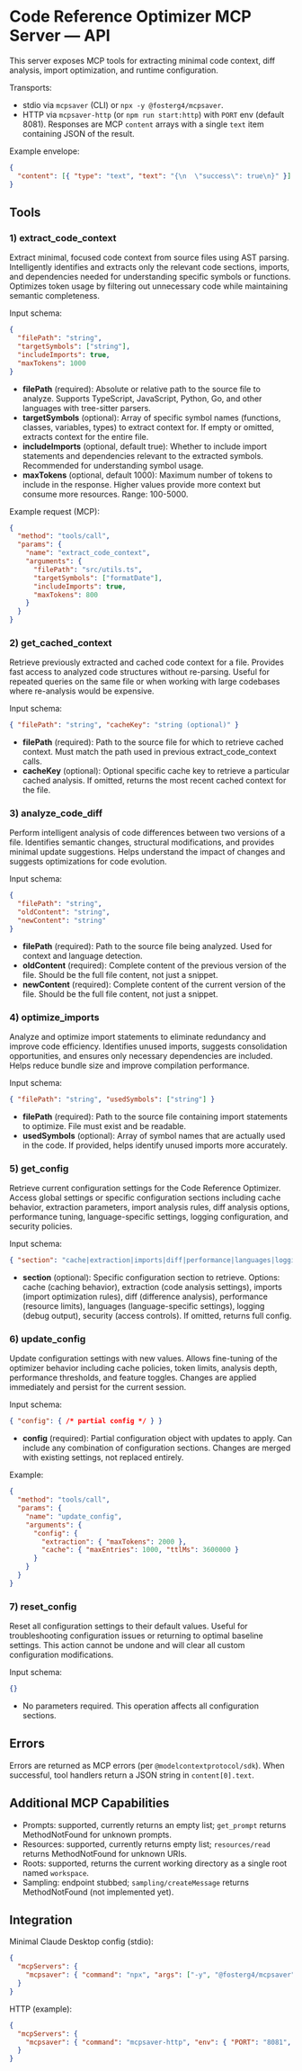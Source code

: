 # Code Reference Optimizer MCP Server — API

This server exposes MCP tools for extracting minimal code context, diff analysis, import optimization, and runtime configuration.

Transports:

- stdio via `mcpsaver` (CLI) or `npx -y @fosterg4/mcpsaver`.
- HTTP via `mcpsaver-http` (or `npm run start:http`) with `PORT` env (default 8081).
Responses are MCP `content` arrays with a single `text` item containing JSON of the result.

Example envelope:
```json
{
  "content": [{ "type": "text", "text": "{\n  \"success\": true\n}" }]
}
```

## Tools

### 1) extract_code_context
Extract minimal, focused code context from source files using AST parsing. Intelligently identifies and extracts only the relevant code sections, imports, and dependencies needed for understanding specific symbols or functions. Optimizes token usage by filtering out unnecessary code while maintaining semantic completeness.

Input schema:
```json
{
  "filePath": "string",
  "targetSymbols": ["string"],
  "includeImports": true,
  "maxTokens": 1000
}
```
- **filePath** (required): Absolute or relative path to the source file to analyze. Supports TypeScript, JavaScript, Python, Go, and other languages with tree-sitter parsers.
- **targetSymbols** (optional): Array of specific symbol names (functions, classes, variables, types) to extract context for. If empty or omitted, extracts context for the entire file.
- **includeImports** (optional, default true): Whether to include import statements and dependencies relevant to the extracted symbols. Recommended for understanding symbol usage.
- **maxTokens** (optional, default 1000): Maximum number of tokens to include in the response. Higher values provide more context but consume more resources. Range: 100-5000.

Example request (MCP):
```json
{
  "method": "tools/call",
  "params": {
    "name": "extract_code_context",
    "arguments": {
      "filePath": "src/utils.ts",
      "targetSymbols": ["formatDate"],
      "includeImports": true,
      "maxTokens": 800
    }
  }
}
```

### 2) get_cached_context
Retrieve previously extracted and cached code context for a file. Provides fast access to analyzed code structures without re-parsing. Useful for repeated queries on the same file or when working with large codebases where re-analysis would be expensive.

Input schema:
```json
{ "filePath": "string", "cacheKey": "string (optional)" }
```
- **filePath** (required): Path to the source file for which to retrieve cached context. Must match the path used in previous extract_code_context calls.
- **cacheKey** (optional): Optional specific cache key to retrieve a particular cached analysis. If omitted, returns the most recent cached context for the file.

### 3) analyze_code_diff
Perform intelligent analysis of code differences between two versions of a file. Identifies semantic changes, structural modifications, and provides minimal update suggestions. Helps understand the impact of changes and suggests optimizations for code evolution.

Input schema:
```json
{
  "filePath": "string",
  "oldContent": "string",
  "newContent": "string"
}
```
- **filePath** (required): Path to the source file being analyzed. Used for context and language detection.
- **oldContent** (required): Complete content of the previous version of the file. Should be the full file content, not just a snippet.
- **newContent** (required): Complete content of the current version of the file. Should be the full file content, not just a snippet.

### 4) optimize_imports
Analyze and optimize import statements to eliminate redundancy and improve code efficiency. Identifies unused imports, suggests consolidation opportunities, and ensures only necessary dependencies are included. Helps reduce bundle size and improve compilation performance.

Input schema:
```json
{ "filePath": "string", "usedSymbols": ["string"] }
```
- **filePath** (required): Path to the source file containing import statements to optimize. File must exist and be readable.
- **usedSymbols** (optional): Array of symbol names that are actually used in the code. If provided, helps identify unused imports more accurately.

### 5) get_config
Retrieve current configuration settings for the Code Reference Optimizer. Access global settings or specific configuration sections including cache behavior, extraction parameters, import analysis rules, diff analysis options, performance tuning, language-specific settings, logging configuration, and security policies.

Input schema:
```json
{ "section": "cache|extraction|imports|diff|performance|languages|logging|security" }
```
- **section** (optional): Specific configuration section to retrieve. Options: cache (caching behavior), extraction (code analysis settings), imports (import optimization rules), diff (difference analysis), performance (resource limits), languages (language-specific settings), logging (debug output), security (access controls). If omitted, returns full config.

### 6) update_config
Update configuration settings with new values. Allows fine-tuning of the optimizer behavior including cache policies, token limits, analysis depth, performance thresholds, and feature toggles. Changes are applied immediately and persist for the current session.

Input schema:
```json
{ "config": { /* partial config */ } }
```
- **config** (required): Partial configuration object with updates to apply. Can include any combination of configuration sections. Changes are merged with existing settings, not replaced entirely.

Example:
```json
{
  "method": "tools/call",
  "params": {
    "name": "update_config",
    "arguments": {
      "config": {
        "extraction": { "maxTokens": 2000 },
        "cache": { "maxEntries": 1000, "ttlMs": 3600000 }
      }
    }
  }
}
```

### 7) reset_config
Reset all configuration settings to their default values. Useful for troubleshooting configuration issues or returning to optimal baseline settings. This action cannot be undone and will clear all custom configuration modifications.

Input schema:
```json
{}
```
- No parameters required. This operation affects all configuration sections.

## Errors
Errors are returned as MCP errors (per `@modelcontextprotocol/sdk`). When successful, tool handlers return a JSON string in `content[0].text`.

## Additional MCP Capabilities

- Prompts: supported, currently returns an empty list; `get_prompt` returns MethodNotFound for unknown prompts.
- Resources: supported, currently returns empty list; `resources/read` returns MethodNotFound for unknown URIs.
- Roots: supported, returns the current working directory as a single root named `workspace`.
- Sampling: endpoint stubbed; `sampling/createMessage` returns MethodNotFound (not implemented yet).

## Integration

Minimal Claude Desktop config (stdio):

```json
{
  "mcpServers": {
    "mcpsaver": { "command": "npx", "args": ["-y", "@fosterg4/mcpsaver"], "env": { "LOG_LEVEL": "info" } }
  }
}
```

HTTP (example):

```json
{
  "mcpServers": {
    "mcpsaver": { "command": "mcpsaver-http", "env": { "PORT": "8081", "LOG_LEVEL": "info" } }
  }
}